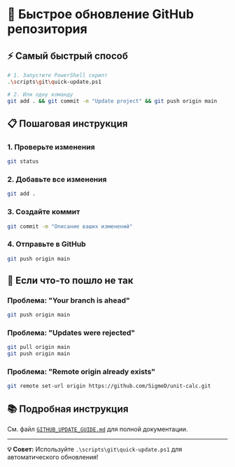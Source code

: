 # 🚀 Быстрое обновление GitHub репозитория

## ⚡ Самый быстрый способ

```bash
# 1. Запустите PowerShell скрипт
.\scripts\git\quick-update.ps1

# 2. Или одну команду
git add . && git commit -m "Update project" && git push origin main
```

## 📋 Пошаговая инструкция

### 1. Проверьте изменения
```bash
git status
```

### 2. Добавьте все изменения
```bash
git add .
```

### 3. Создайте коммит
```bash
git commit -m "Описание ваших изменений"
```

### 4. Отправьте в GitHub
```bash
git push origin main
```

## 🔧 Если что-то пошло не так

### Проблема: "Your branch is ahead"
```bash
git push origin main
```

### Проблема: "Updates were rejected"
```bash
git pull origin main
git push origin main
```

### Проблема: "Remote origin already exists"
```bash
git remote set-url origin https://github.com/SigmeD/unit-calc.git
```

## 📚 Подробная инструкция

См. файл [`GITHUB_UPDATE_GUIDE.md`](./GITHUB_UPDATE_GUIDE.md) для полной документации.

---

**💡 Совет:** Используйте `.\scripts\git\quick-update.ps1` для автоматического обновления!
